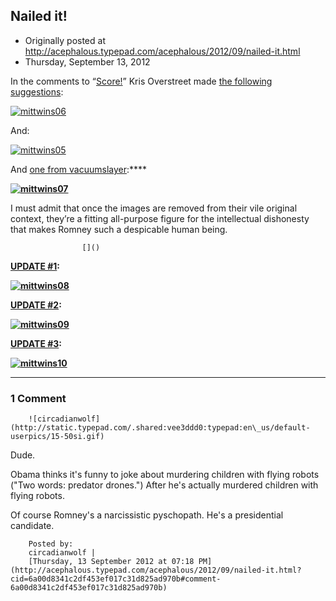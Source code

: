 ## Nailed it!

 * Originally posted at http://acephalous.typepad.com/acephalous/2012/09/nailed-it.html
 * Thursday, September 13, 2012



In the comments to “[Score!](http://www.lawyersgunsmoneyblog.com/2012/09/score)” Kris Overstreet made [the following suggestions](http://www.lawyersgunsmoneyblog.com/2012/09/score/comment-page-1#comment-344393):

[![mittwins06](http://www.lawyersgunsmoneyblog.com/wp-content/uploads/2012/09/mittwins06.jpg "mittwins06")](http://www.lawyersgunsmoneyblog.com/wp-content/uploads/2012/09/mittwins06.jpg)

And:

[![mittwins05](http://www.lawyersgunsmoneyblog.com/wp-content/uploads/2012/09/mittwins05.jpg "mittwins05")](http://www.lawyersgunsmoneyblog.com/wp-content/uploads/2012/09/mittwins05.jpg)

And [one from vacuumslayer](http://www.lawyersgunsmoneyblog.com/2012/09/nailed-it/comment-page-1#comment-344617):****

**[![mittwins07](http://www.lawyersgunsmoneyblog.com/wp-content/uploads/2012/09/mittwins07.jpg "mittwins07")](http://www.lawyersgunsmoneyblog.com/wp-content/uploads/2012/09/mittwins07.jpg)**

I must admit that once the images are removed from their vile 
original context, they’re a fitting all-purpose figure for the 
intellectual dishonesty that makes Romney such a despicable human being.

		

					[]()
			

**[UPDATE #1](http://www.lawyersgunsmoneyblog.com/2012/09/nailed-it/comment-page-1#comment-344625):**

**[![mittwins08](http://www.lawyersgunsmoneyblog.com/wp-content/uploads/2012/09/mittwins08.jpg "mittwins08")](http://www.lawyersgunsmoneyblog.com/wp-content/uploads/2012/09/mittwins08.jpg)**

**[UPDATE #2](http://www.lawyersgunsmoneyblog.com/2012/09/nailed-it/comment-page-1#comment-344675):**

**[![mittwins09](http://www.lawyersgunsmoneyblog.com/wp-content/uploads/2012/09/mittwins09.jpg "mittwins09")](http://www.lawyersgunsmoneyblog.com/wp-content/uploads/2012/09/mittwins09.jpg)**

**[UPDATE #3](http://www.lawyersgunsmoneyblog.com/2012/09/nailed-it/comment-page-1#comment-344701):**

**[![mittwins10](http://www.lawyersgunsmoneyblog.com/wp-content/uploads/2012/09/mittwins10.jpg "mittwins10")](http://www.lawyersgunsmoneyblog.com/wp-content/uploads/2012/09/mittwins10.jpg)**
			

* * *

### 1 Comment 

		

                
[]()

	

		![circadianwolf](http://static.typepad.com/.shared:vee3ddd0:typepad:en\_us/default-userpics/15-50si.gif)
	

	

		

Dude.

Obama thinks it's funny to joke about murdering children with flying robots ("Two words: predator drones.") After he's actually murdered children with flying robots.

Of course Romney's a narcissistic pyschopath. He's a presidential candidate.

	

		Posted by:
		circadianwolf |
		[Thursday, 13 September 2012 at 07:18 PM](http://acephalous.typepad.com/acephalous/2012/09/nailed-it.html?cid=6a00d8341c2df453ef017c31d825ad970b#comment-6a00d8341c2df453ef017c31d825ad970b)

		

        